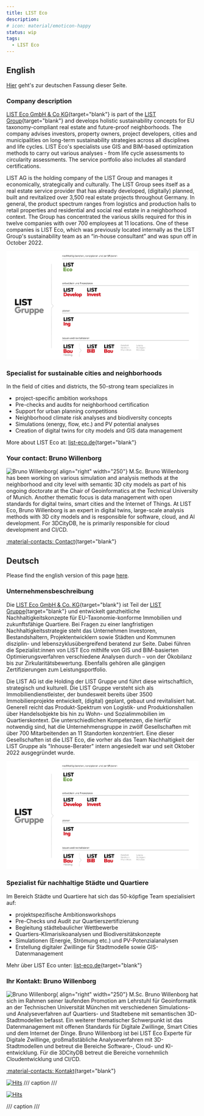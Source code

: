 ```yaml
---
title: LIST Eco
description:
# icon: material/emoticon-happy
status: wip
tags:
  - LIST Eco
---
```


## English

[Hier](#deutsch) geht's zur deutschen Fassung dieser Seite.

### Company description

[LIST Eco GmbH & Co KG](https://list-eco.de){target="blank"} is part of the [LIST Group](https://www.list-gruppe.de/){target="blank"} and develops holistic sustainability concepts for EU taxonomy-compliant real estate and future-proof neighborhoods. The company advises investors, property owners, project developers, cities and municipalities on long-term sustainability strategies across all disciplines and life cycles. LIST Eco's specialists use GIS and BIM-based optimization methods to carry out various analyses - from life cycle assessments to circularity assessments. The service portfolio also includes all standard certifications.

LIST AG is the holding company of the LIST Group and manages it economically, strategically and culturally. The LIST Group sees itself as a real estate service provider that has already developed, (digitally) planned, built and revitalized over 3,500 real estate projects throughout Germany. In general, the product spectrum ranges from logistics and production halls to retail properties and residential and social real estate in a neighborhood context. The Group has concentrated the various skills required for this in twelve companies with over 700 employees at 11 locations. One of these companies is LIST Eco, which was previously located internally as the LIST Group's sustainability team as an “in-house consultant” and was spun off in October 2022.

![List Gruppe](assets/list-gruppe.jpg)

### Specialist for sustainable cities and neighborhoods

In the field of cities and districts, the 50-strong team specializes in

- project-specific ambition workshops
- Pre-checks and audits for neighborhood certification
- Support for urban planning competitions
- Neighborhood climate risk analyses and biodiversity concepts
- Simulations (energy, flow, etc.) and PV potential analyses
- Creation of digital twins for city models and GIS data management

More about LIST Eco at: [list-eco.de](https://www.list-gruppe.de/nachhaltigkeit/list-eco/){target="blank"}

### Your contact: Bruno Willenborg

![Bruno Willenborg](assets/bwibo.jpg){ align="right" width="250"} M.Sc. Bruno Willenborg has been working on various simulation and analysis methods at the neighborhood and city level with semantic 3D city models as part of his ongoing doctorate at the Chair of Geoinformatics at the Technical University of Munich.
Another thematic focus is data management with open standards for digital twins, smart cities and the Internet of Things. At LIST Eco, Bruno Willenborg is an expert in digital twins, large-scale analysis methods with 3D city models and is responsible for software, cloud, and AI development. For 3DCityDB, he is primarily responsible for cloud development and CI/CD.

[:material-contacts: Contact](https://www.list-gruppe.de/vcard/?vcard=wgmVbxGSPWSSkE8t5PmQ4xGYZ){target="blank"}

## Deutsch

Please find the english version of this page [here](#english).

### Unternehmensbeschreibung

Die [LIST Eco GmbH & Co. KG](https://list-eco.de){target="blank"} ist Teil der [LIST Gruppe](https://www.list-gruppe.de/){target="blank"} und entwickelt ganzheitliche Nachhaltigkeitskonzepte für EU-Taxonomie-konforme Immobilien und zukunftsfähige Quartiere. Bei Fragen zu einer langfristigen Nachhaltigkeitsstrategie steht das Unternehmen Investoren, Bestandshaltern, Projektentwicklern sowie Städten und Kommunen disziplin- und lebenszyklusübergreifend beratend zur Seite. Dabei führen die Spezialist:innen von LIST Eco mithilfe von GIS und BIM-basierten Optimierungsverfahren verschiedene Analysen durch – von der Ökobilanz bis zur Zirkularitätsbewertung. Ebenfalls gehören alle gängigen Zertifizierungen zum Leistungsportfolio.

Die LIST AG ist die Holding der LIST Gruppe und führt diese wirtschaftlich, strategisch und kulturell. Die LIST Gruppe versteht sich als Immobiliendienstleister, der bundesweit bereits über 3500 Immobilienprojekte entwickelt, (digital) geplant, gebaut und revitalisiert hat. Generell reicht das Produkt-Spektrum von Logistik- und Produktionshallen über Handelsobjekte bis hin zu Wohn- und Sozialimmobilien im Quartierskontext. Die unterschiedlichen Kompetenzen, die hierfür notwendig sind, hat die Unternehmensgruppe in zwölf Gesellschaften mit über 700 Mitarbeitenden an 11 Standorten konzentriert. Eine dieser Gesellschaften ist die LIST Eco, die vorher als das Team Nachhaltigkeit der LIST Gruppe als "Inhouse-Berater" intern angesiedelt war und seit Oktober 2022 ausgegründet wurde.

![List Gruppe](assets/list-gruppe.jpg)

### Spezialist für nachhaltige Städte und Quartiere

Im Bereich Städte und Quartiere hat sich das 50-köpfige Team spezialisiert auf:

- projektspezifische Ambitionsworkshops
- Pre-Checks und Audit zur Quartierszertifizierung
- Begleitung städtebaulicher Wettbewerbe
- Quartiers-Klimarisikoanalysen und Biodiversitätskonzepte
- Simulationen (Energie, Strömung etc.) und PV-Potenzialanalysen
- Erstellung digitaler Zwillinge für Stadtmodelle sowie GIS-Datenmanagement

Mehr über LIST Eco unter: [list-eco.de](https://www.list-gruppe.de/nachhaltigkeit/list-eco/){target="blank"}

### Ihr Kontakt: Bruno Willenborg

![Bruno Willenborg](assets/bwibo.jpg){ align="right" width="250"} M.Sc. Bruno Willenborg hat sich im Rahmen seiner laufenden Promotion am Lehrstuhl für Geoinformatik an der Technischen Universität München mit verschiedenen Simulations- und Analyseverfahren auf Quartiers- und Stadtebene mit semantischen 3D-Stadtmodellen befasst.
Ein weiterer thematischer Schwerpunkt ist das Datenmanagement mit offenen Standards für Digitale Zwillinge, Smart Cities und dem Internet der Dinge. Bruno Willenborg ist bei LIST Eco Experte für Digitale Zwillinge, großmaßstäbliche Analyseverfahren mit 3D-Stadtmodellen und betreut die Bereiche Software-, Cloud- und KI-entwicklung. Für die 3DCityDB betreut die Bereiche vornehmlich Cloudentwicklung und CI/CD.

[:material-contacts: Kontakt](https://www.list-gruppe.de/vcard/?vcard=wgmVbxGSPWSSkE8t5PmQ4xGYZ){target="blank"}

[![Hits](https://hits.seeyoufarm.com/api/count/incr/badge.svg?url=https%3A%2F%2F3dcitydb.github.io%2F3dcitydb-mkdocs%2Fpartners%2Flist-eco%2F&count_bg=%2379C83D&title_bg=%23555555&icon=&icon_color=%23E7E7E7&title=Visitors&edge_flat=false)](https://hits.seeyoufarm.com/#history)
/// caption
///

[![Hits](https://hits.seeyoufarm.com/api/count/incr/badge.svg?url=https%3A%2F%2F3dcitydb.github.io%2F3dcitydb-mkdocs%2Fpartners%2Flist-eco%2F&count_bg=%2379C83D&title_bg=%23555555&icon=&icon_color=%23E7E7E7&title=Visitors&edge_flat=false)](https://hits.seeyoufarm.com/#history)

/// caption
///
